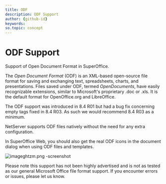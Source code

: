 ```yaml
---
title: ODF
description: ODF Support
author: {github-id}
keywords:
so.topic: concept
---
```


# ODF Support

Support of Open Document Format in SuperOffice.

The *Open Document Format* (ODF) is an XML-based open-source file format for saving and exchanging text, spreadsheets, charts, and presentations. Files saved under ODF, termed *OpenDocuments*, have easily recognizable extensions, similar to Microsoft's proprietary .doc or .xls. It is the default format for OpenOffice.org and LibreOffice.

The ODF support was introduced in 8.4 R01 but had a bug fix concerning empty tags fixed in 8.4 R03. As such we would recommend 8.4 R03 as a minimum.

NetServer supports ODF files natively without the need for any extra configuration.

In SuperOffice Web, you should also get the real ODF icons in the document dialog when using ODF files and templates.

![imageghtzm.png -screenshot][img1]

Please note this support has not been highly advertised and is not as tested as our general Microsoft Office file format support. If you encounter errors or issues, please let us know.

<!-- Referenced images -->
[img1]: media/imageghtzm.png
